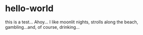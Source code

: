 # hello-world
this is a test...
Ahoy...
I like moonlit nights, strolls along the beach, gambling...and, of course, drinking...

